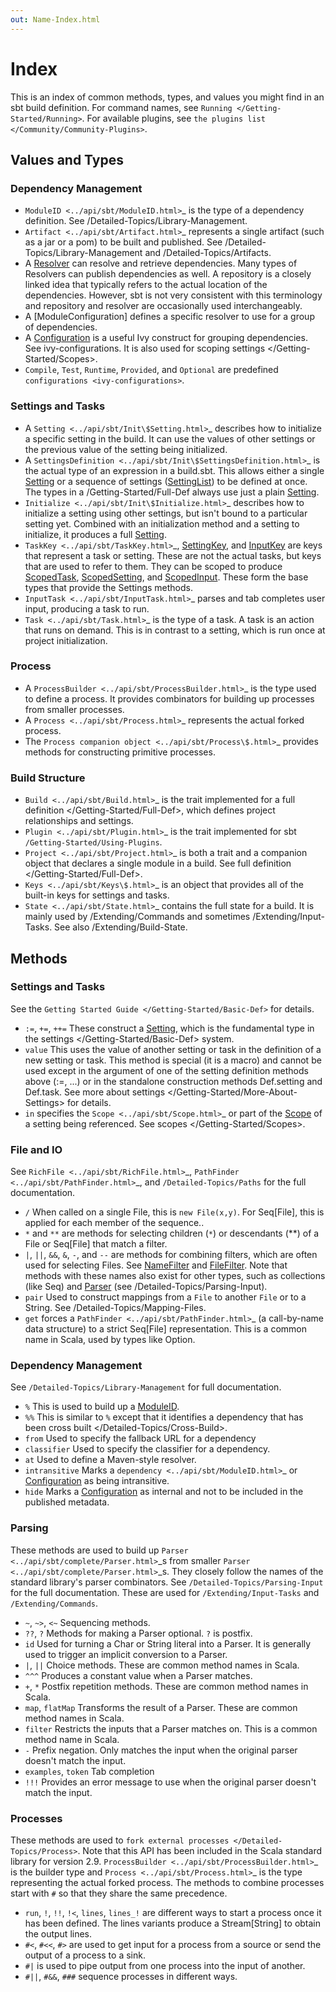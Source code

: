 ```yaml
---
out: Name-Index.html
---
```


Index
=====

This is an index of common methods, types, and values you might find in
an sbt build definition. For command names, see
`Running </Getting-Started/Running>`. For available plugins, see
`the plugins list </Community/Community-Plugins>`.

Values and Types
----------------

### Dependency Management

-   `ModuleID <../api/sbt/ModuleID.html>`\_ is the type of a dependency
    definition. See /Detailed-Topics/Library-Management.
-   `Artifact <../api/sbt/Artifact.html>`\_ represents a single artifact
    (such as a jar or a pom) to be built and published. See
    /Detailed-Topics/Library-Management and /Detailed-Topics/Artifacts.
-   A [Resolver](../api/sbt/Resolver.html) can resolve and retrieve
    dependencies. Many types of Resolvers can publish dependencies as
    well. A repository is a closely linked idea that typically refers to
    the actual location of the dependencies. However, sbt is not very
    consistent with this terminology and repository and resolver are
    occasionally used interchangeably.
-   A [ModuleConfiguration] defines a specific resolver to use for a
    group of dependencies.
-   A [Configuration](../api/sbt/Configuration.html) is a useful Ivy
    construct for grouping dependencies. See ivy-configurations. It is
    also used for scoping settings \</Getting-Started/Scopes\>.
-   `Compile`, `Test`, `Runtime`, `Provided`, and `Optional` are
    predefined `configurations <ivy-configurations>`.

### Settings and Tasks

-   A `Setting <../api/sbt/Init\$Setting.html>`\_ describes how to
    initialize a specific setting in the build. It can use the values of
    other settings or the previous value of the setting being
    initialized.
-   A `SettingsDefinition <../api/sbt/Init\$SettingsDefinition.html>`\_
    is the actual type of an expression in a build.sbt. This allows
    either a single [Setting](../api/sbt/Init\$Setting.html) or a
    sequence of settings
    ([SettingList](../api/sbt/Init\$SettingList.html)) to be defined at
    once. The types in a /Getting-Started/Full-Def always use just a
    plain [Setting](../api/sbt/Init\$Setting.html).
-   `Initialize <../api/sbt/Init\$Initialize.html>`\_ describes how to
    initialize a setting using other settings, but isn't bound to a
    particular setting yet. Combined with an initialization method and a
    setting to initialize, it produces a full
    [Setting](../api/sbt/Init\$Setting.html).
-   `TaskKey <../api/sbt/TaskKey.html>`\_,
    [SettingKey](../api/sbt/SettingKey.html), and
    [InputKey](../api/sbt/InputKey.html) are keys that represent a task
    or setting. These are not the actual tasks, but keys that are used
    to refer to them. They can be scoped to produce
    [ScopedTask](../api/sbt/ScopedTask.html),
    [ScopedSetting](../api/sbt/ScopedSetting.html), and
    [ScopedInput](../api/sbt/ScopedInput.html). These form the base
    types that provide the Settings methods.
-   `InputTask <../api/sbt/InputTask.html>`\_ parses and tab completes
    user input, producing a task to run.
-   `Task <../api/sbt/Task.html>`\_ is the type of a task. A task is an
    action that runs on demand. This is in contrast to a setting, which
    is run once at project initialization.

### Process

-   A `ProcessBuilder <../api/sbt/ProcessBuilder.html>`\_ is the type
    used to define a process. It provides combinators for building up
    processes from smaller processes.
-   A `Process <../api/sbt/Process.html>`\_ represents the actual forked
    process.
-   The `Process companion object <../api/sbt/Process\$.html>`\_ provides
    methods for constructing primitive processes.

### Build Structure

-   `Build <../api/sbt/Build.html>`\_ is the trait implemented for a
    full definition \</Getting-Started/Full-Def\>, which defines project
    relationships and settings.
-   `Plugin <../api/sbt/Plugin.html>`\_ is the trait implemented for sbt
    `/Getting-Started/Using-Plugins`.
-   `Project <../api/sbt/Project.html>`\_ is both a trait and a
    companion object that declares a single module in a build. See
    full definition \</Getting-Started/Full-Def\>.
-   `Keys <../api/sbt/Keys\$.html>`\_ is an object that provides all of
    the built-in keys for settings and tasks.
-   `State <../api/sbt/State.html>`\_ contains the full state for a
    build. It is mainly used by /Extending/Commands and sometimes
    /Extending/Input-Tasks. See also /Extending/Build-State.

Methods
-------

### Settings and Tasks

See the `Getting Started Guide </Getting-Started/Basic-Def>` for
details.

-   `:=`, `+=`, `++=` These construct a
    [Setting](../api/sbt/Init\$Setting.html), which is the fundamental
    type in the settings \</Getting-Started/Basic-Def\> system.
-   `value` This uses the value of another setting or task in the
    definition of a new setting or task. This method is special (it is a
    macro) and cannot be used except in the argument of one of the
    setting definition methods above (:=, ...) or in the standalone
    construction methods Def.setting and Def.task. See
    more about settings \</Getting-Started/More-About-Settings\> for
    details.
-   `in` specifies the `Scope <../api/sbt/Scope.html>`\_ or part of the
    [Scope](../api/sbt/Scope.html) of a setting being referenced. See
    scopes \</Getting-Started/Scopes\>.

### File and IO

See `RichFile <../api/sbt/RichFile.html>`\_,
`PathFinder <../api/sbt/PathFinder.html>`\_, and
`/Detailed-Topics/Paths` for the full documentation.

-   `/` When called on a single File, this is `new File(x,y)`. For
    Seq[File], this is applied for each member of the sequence..
-   `*` and `**` are methods for selecting children (`*`) or descendants
    (\*\*) of a File or Seq[File] that match a filter.
-   `|`, `||`, `&&`, `&`, `-`, and `--` are methods for combining
    filters, which are often used for selecting Files. See
    [NameFilter](../api/sbt/NameFilter.html) and
    [FileFilter](../api/sbt/FileFilter.html). Note that methods with
    these names also exist for other types, such as collections (like
    Seq) and [Parser](../api/sbt/complete/Parser.html) (see
    /Detailed-Topics/Parsing-Input).
-   `pair` Used to construct mappings from a `File` to another `File` or
    to a String. See /Detailed-Topics/Mapping-Files.
-   `get` forces a `PathFinder <../api/sbt/PathFinder.html>`\_ (a
    call-by-name data structure) to a strict Seq[File] representation.
    This is a common name in Scala, used by types like Option.

### Dependency Management

See `/Detailed-Topics/Library-Management` for full documentation.

-   `%` This is used to build up a [ModuleID](../api/sbt/ModuleID.html).
-   `%%` This is similar to `%` except that it identifies a dependency
    that has been cross built \</Detailed-Topics/Cross-Build\>.
-   `from` Used to specify the fallback URL for a dependency
-   `classifier` Used to specify the classifier for a dependency.
-   `at` Used to define a Maven-style resolver.
-   `intransitive` Marks a `dependency <../api/sbt/ModuleID.html>`\_ or
    [Configuration](../api/sbt/Configuration.html) as being
    intransitive.
-   `hide` Marks a [Configuration](../api/sbt/Configuration.html) as
    internal and not to be included in the published metadata.

### Parsing

These methods are used to build up
`Parser <../api/sbt/complete/Parser.html>`\_s from smaller
`Parser <../api/sbt/complete/Parser.html>`\_s. They closely follow the
names of the standard library's parser combinators. See
`/Detailed-Topics/Parsing-Input` for the full documentation. These are
used for `/Extending/Input-Tasks` and `/Extending/Commands`.

-   `~`, `~>`, `<~` Sequencing methods.
-   `??`, `?` Methods for making a Parser optional. `?` is postfix.
-   `id` Used for turning a Char or String literal into a Parser. It is
    generally used to trigger an implicit conversion to a Parser.
-   `|`, `||` Choice methods. These are common method names in Scala.
-   `^^^` Produces a constant value when a Parser matches.
-   `+`, `*` Postfix repetition methods. These are common method names
    in Scala.
-   `map`, `flatMap` Transforms the result of a Parser. These are common
    method names in Scala.
-   `filter` Restricts the inputs that a Parser matches on. This is a
    common method name in Scala.
-   `-` Prefix negation. Only matches the input when the original parser
    doesn't match the input.
-   `examples`, `token` Tab completion
-   `!!!` Provides an error message to use when the original parser
    doesn't match the input.

### Processes

These methods are used to
`fork external processes </Detailed-Topics/Process>`. Note that this API
has been included in the Scala standard library for version 2.9.
`ProcessBuilder <../api/sbt/ProcessBuilder.html>`\_ is the builder type
and `Process <../api/sbt/Process.html>`\_ is the type representing the
actual forked process. The methods to combine processes start with `#`
so that they share the same precedence.

-   `run`, `!`, `!!`, `!<`, `lines`, `lines_!` are different ways to
    start a process once it has been defined. The lines variants produce
    a Stream[String] to obtain the output lines.
-   `#<`, `#<<`, `#>` are used to get input for a process from a source
    or send the output of a process to a sink.
-   `#|` is used to pipe output from one process into the input of
    another.
-   `#||`, `#&&`, `###` sequence processes in different ways.

